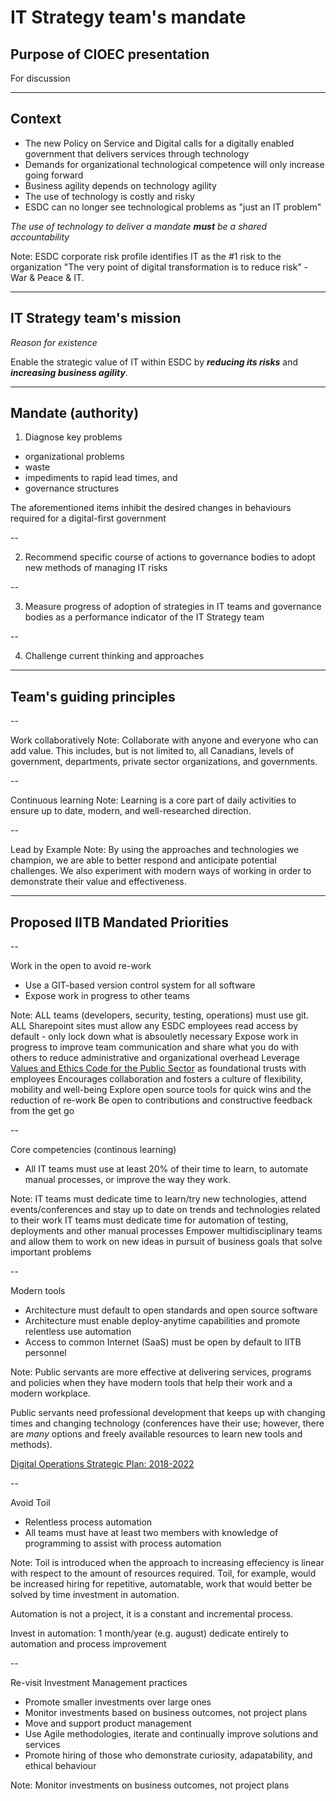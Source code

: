 # IT Strategy team's mandate

## Purpose of CIOEC presentation

For discussion

---

## Context

- The new Policy on Service and Digital calls for a digitally enabled government that delivers services through technology
- Demands for organizational technological competence will only increase going forward
- Business agility depends on technology agility
- The use of technology is costly and risky
- ESDC can no longer see technological problems as "just an IT problem"

<!-- markdownlint-disable -->
*The use of technology to deliver a mandate ***must*** be a shared accountability*
<!-- markdownlint-enable -->

Note:
ESDC corporate risk profile identifies IT as the #1 risk to the organization
"The very point of digital transformation is to reduce risk" - War & Peace & IT.

---

## IT Strategy team's mission

<!-- markdownlint-disable -->
*Reason for existence*

Enable the strategic value of IT within ESDC by ***reducing its risks*** and ***increasing business agility***.
<!-- markdownlint-enable -->

---

## Mandate (authority)

<!-- markdownlint-disable -->
1. Diagnose key problems
  * organizational problems
  * waste
  * impediments to rapid lead times, and
  * governance structures
<!-- markdownlint-enable -->

The aforementioned items inhibit the desired changes in behaviours required
 for a digital-first government

--
<!-- markdownlint-disable -->
2. Recommend specific course of actions to governance bodies to adopt new methods of managing IT risks 
<!-- markdownlint-enable -->

--

<!-- markdownlint-disable -->
3. Measure progress of adoption of strategies in IT teams and governance bodies as a performance indicator of the IT Strategy team
<!-- markdownlint-enable -->

--

<!-- markdownlint-disable -->
4. Challenge current thinking and approaches
<!-- markdownlint-enable -->

---

## Team's guiding principles
<!-- markdownlint-disable MD013 -->

--

Work collaboratively
Note:
Collaborate with anyone and everyone who can add value. This includes, but is not limited to, all Canadians, levels of government, departments, private sector organizations, and governments.

--

Continuous learning
Note:
Learning is a core part of daily activities to ensure up to date, modern, and well-researched direction.

--

Lead by Example
Note:
By using the approaches and technologies we champion, we are able to better respond and anticipate potential challenges. We also experiment with modern ways of working in order to demonstrate their value and effectiveness.

---

## Proposed IITB Mandated Priorities

--

Work in the open to avoid re-work

- Use a GIT-based version control system for all software
- Expose work in progress to other teams

Note:
ALL teams (developers, security, testing, operations) must use git.
ALL Sharepoint sites must allow any ESDC employees read access by default - only lock down what is absouletly necessary
Expose work in progress to improve team communication and share what you do with others to reduce administrative and organizational overhead
Leverage [Values and Ethics Code for the Public Sector](https://www.tbs-sct.gc.ca/pol/doc-eng.aspx?id=25049) as foundational trusts with employees
Encourages collaboration and fosters a culture of flexibility, mobility and well-being
Explore open source tools for quick wins and the reduction of re-work
Be open to contributions and constructive feedback from the get go

--

Core competencies (continous learning)

- All IT teams must use at least 20% of their time to learn, to automate manual processes, or improve the way they work.

Note:
IT teams must dedicate time to learn/try new technologies, attend events/conferences and stay up to date on trends and technologies related to their work
IT teams must dedicate time for automation of testing, deployments and other manual processes
Empower multidisciplinary teams and allow them to work on new ideas in pursuit of business goals that solve important problems

--

Modern tools

- Architecture must default to open standards and open source software
- Architecture must enable deploy-anytime capabilities and promote relentless use automation
- Access to common Internet (SaaS) must be open by default to IITB personnel

Note:
Public servants are more effective at delivering services, programs and policies when they have modern tools that help their work and a modern workplace.

Public servants need professional development that keeps up with changing times and changing technology (conferences have their use; however, there are *many* options and freely available resources to learn new tools and methods).

[Digital Operations Strategic Plan: 2018-2022](https://www.canada.ca/en/government/system/digital-government/digital-operations-strategic-plan-2018-2022.html)

--

Avoid Toil

- Relentless process automation
- All teams must have at least two members with knowledge of programming to assist with process automation

Note:
Toil is introduced when the approach to increasing effeciency is linear with respect to the amount of resources required.
Toil, for example, would be increased hiring for repetitive, automatable, work that would better be solved by time investment in automation.

Automation is not a project, it is a constant and incremental process.

Invest in automation: 1 month/year (e.g. august) dedicate entirely to automation and process improvement

--

Re-visit Investment Management practices

- Promote smaller investments over large ones
- Monitor investments based on business outcomes, not project plans
- Move and support product management
- Use Agile methodologies, iterate and continually improve solutions and services
- Promote hiring of those who demonstrate curiosity, adapatability, and ethical behaviour

Note:
Monitor investments on business outcomes, not project plans

<!-- markdownlint-enable MD013-->
